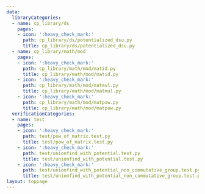 ```yaml
---
data:
  libraryCategories:
  - name: cp_library/ds
    pages:
    - icon: ':heavy_check_mark:'
      path: cp_library/ds/potentialized_dsu.py
      title: cp_library/ds/potentialized_dsu.py
  - name: cp_library/math/mod
    pages:
    - icon: ':heavy_check_mark:'
      path: cp_library/math/mod/matid.py
      title: cp_library/math/mod/matid.py
    - icon: ':heavy_check_mark:'
      path: cp_library/math/mod/matmul.py
      title: cp_library/math/mod/matmul.py
    - icon: ':heavy_check_mark:'
      path: cp_library/math/mod/matpow.py
      title: cp_library/math/mod/matpow.py
  verificationCategories:
  - name: test
    pages:
    - icon: ':heavy_check_mark:'
      path: test/pow_of_matrix.test.py
      title: test/pow_of_matrix.test.py
    - icon: ':heavy_check_mark:'
      path: test/unionfind_with_potential.test.py
      title: test/unionfind_with_potential.test.py
    - icon: ':heavy_check_mark:'
      path: test/unionfind_with_potential_non_commutative_group.test.py
      title: test/unionfind_with_potential_non_commutative_group.test.py
layout: toppage
---
```

